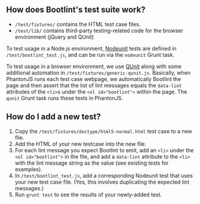 ## How does Bootlint's test suite work?

* `/test/fixtures/` contains the HTML test case files.
* `/test/lib/` contains third-party testing-related code for the browser environment (jQuery and QUnit)

To test usage in a Node.js environment, [Nodeunit](https://github.com/caolan/nodeunit) tests are defined in `/test/bootlint_test.js`, and can be run via the `nodeunit` Grunt task.

To test usage in a browser environment, we use [QUnit](http://qunitjs.com) along with some additional automation in `/test/fixtures/generic-qunit.js`. Basically, when PhantonJS runs each test case webpage, we automatically Bootlint the page and then assert that the list of lint messages equals the `data-lint` attributes of the `<li>`s under the `<ol id="bootlint">` within the page. The `qunit` Grunt task runs these tests in PhantonJS.


## How do I add a new test?

1. Copy the `/test/fixtures/doctype/html5-normal.html` test case to a new file.
2. Add the HTML of your new testcase into the new file.
3. For each lint message you expect Bootlint to emit, add an `<li>` under the `<ol id="bootlint">` in the file, and add a `data-lint` attribute to the `<li>` with the lint message string as the value (see existing tests for examples).
4. In `/test/bootlint_test.js`, add a corresponding Nodeunit test that uses your new test case file. (Yes, this involves duplicating the expected lint messages.)
5. Run `grunt test` to see the results of your newly-added test.
